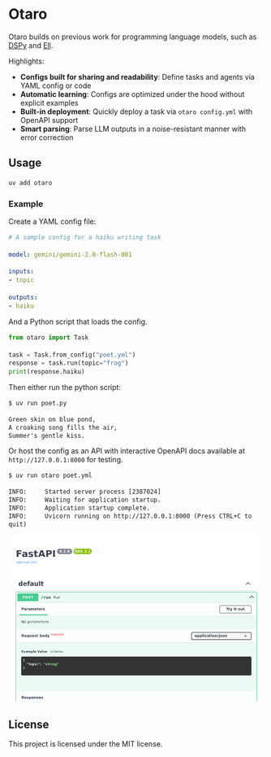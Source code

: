 # Otaro

Otaro builds on previous work for programming language models, such as [DSPy](https://dspy.ai/) and [Ell](https://docs.ell.so/).

Highlights:

- **Configs built for sharing and readability**: Define tasks and agents via YAML config or code
- **Automatic learning**: Configs are optimized under the hood without explicit examples
- **Built-in deployment**: Quickly deploy a task via `otaro config.yml` with OpenAPI support
- **Smart parsing**: Parse LLM outputs in a noise-resistant manner with error correction

## Usage

```bash
uv add otaro
```

### Example

Create a YAML config file:

```YAML title="poet.yml"
# A sample config for a haiku writing task

model: gemini/gemini-2.0-flash-001

inputs:
- topic

outputs:
- haiku
```

And a Python script that loads the config.

```Python title="poet.py"
from otaro import Task

task = Task.from_config("poet.yml")
response = task.run(topic="frog")
print(response.haiku)
```

Then either run the python script:

<!-- termynal -->

```console
$ uv run poet.py

Green skin on blue pond,
A croaking song fills the air,
Summer's gentle kiss.
```

Or host the config as an API with interactive OpenAPI docs available at `http://127.0.0.1:8000` for testing.

<!-- termynal -->

```console
$ uv run otaro poet.yml

INFO:     Started server process [2387024]
INFO:     Waiting for application startup.
INFO:     Application startup complete.
INFO:     Uvicorn running on http://127.0.0.1:8000 (Press CTRL+C to quit)
```

![OpenAPI docs](assets/openapi_screenshot.png)

## License

This project is licensed under the MIT license.
